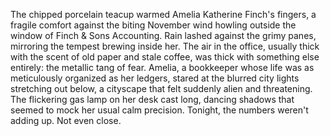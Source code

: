 The chipped porcelain teacup warmed Amelia Katherine Finch's fingers, a fragile comfort against the biting November wind howling outside the window of Finch & Sons Accounting.  Rain lashed against the grimy panes, mirroring the tempest brewing inside her.  The air in the office, usually thick with the scent of old paper and stale coffee, was thick with something else entirely: the metallic tang of fear. Amelia, a bookkeeper whose life was as meticulously organized as her ledgers, stared at the blurred city lights stretching out below, a cityscape that felt suddenly alien and threatening. The flickering gas lamp on her desk cast long, dancing shadows that seemed to mock her usual calm precision. Tonight, the numbers weren't adding up. Not even close.
